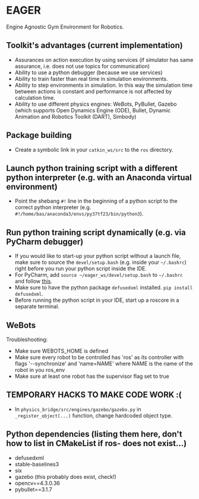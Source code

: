 # EAGER
Engine Agnostic Gym Environment for Robotics.

## Toolkit's advantages (current implementation)
- Assurances on action execution by using services (if simulator has same assurance, i.e. does not use topics for communication)
- Ability to use a python debugger (because we use services)
- Ability to train faster than real time in simulation environments.
- Ability to step environments in simulation. In this way the simulation time between actions is constant and performance is not affected by calculation time.
- Ability to use different physics engines: WeBots, PyBullet, Gazebo (which supports Open Dynamics Engine (ODE), Bullet, Dynamic Animation and Robotics Toolkit (DART), Simbody)

## Package building
- Create a symbolic link in your `catkin_ws/src` to the `ros` directory.

## Launch python training script with a different python interpreter (e.g. with an Anaconda virtual environment)
- Point the shebang `#!` line in the beginning of a python script to the correct python interpreter (e.g. `#!/home/bas/anaconda3/envs/py37tf23/bin/python3`). 

## Run python training script dynamically (e.g. via PyCharm debugger)
- If you would like to start-up your python script without a launch file, make sure to source the `devel/setup.bash` (e.g. inside your `~/.bashrc`) right before you run your python script inside the IDE.
- For PyCharm, add `source ~/eager_ws/devel/setup.bash` to `~/.bashrc` and follow [this](http://wiki.ros.org/IDEs#PyCharm_.28community_edition.29).
- Make sure to have the python package `defusedxml` installed. `pip install defusedxml`.
- Before running the python script in your IDE, start up a roscore in a separate terminal.

## WeBots
Troubleshooting:
- Make sure WEBOTS_HOME is defined
- Make sure every robot to be controlled has 'ros' as its controller with flags '--synchronize' and 'name=NAME' where NAME is the name of the robot in you ros_env
- Make sure at least one robot has the supervisor flag set to true

## TEMPORARY HACKS TO MAKE CODE WORK :(
- In `physics_bridge/src/engines/gazebo/gazebo.py` in `_register_object(...)` function, change hardcoded object type.


## Python dependencies (listing them here, don't how to list in CMakeList if ros-<module> does not exist...)
- defusedxml
- stable-baselines3
- six
- gazebo (this probably does exist, check!)
- opencv==4.3.0.36
- pybullet==3.1.7
